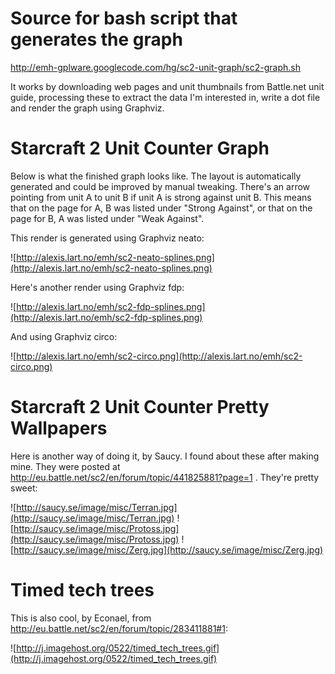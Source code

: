 # Source for bash script that generates the graph #

http://emh-gplware.googlecode.com/hg/sc2-unit-graph/sc2-graph.sh

It works by downloading web pages and unit thumbnails from Battle.net unit guide, processing these to extract the data I'm interested in, write a dot file and render the graph using Graphviz.

# Starcraft 2 Unit Counter Graph #

Below is what the finished graph looks like. The layout is automatically generated and could be improved by manual tweaking. There's an arrow pointing from unit A to unit B if unit A is strong against unit B. This means that on the page for A, B was listed under "Strong Against", or that on the page for B, A was listed under "Weak Against".

This render is generated using Graphviz neato:

![http://alexis.lart.no/emh/sc2-neato-splines.png](http://alexis.lart.no/emh/sc2-neato-splines.png)

Here's another render using Graphviz fdp:

![http://alexis.lart.no/emh/sc2-fdp-splines.png](http://alexis.lart.no/emh/sc2-fdp-splines.png)

And using Graphviz circo:

![http://alexis.lart.no/emh/sc2-circo.png](http://alexis.lart.no/emh/sc2-circo.png)

# Starcraft 2 Unit Counter Pretty Wallpapers #

Here is another way of doing it, by Saucy. I found about these after making mine.
They were posted at http://eu.battle.net/sc2/en/forum/topic/441825881?page=1 . They're pretty sweet:

![http://saucy.se/image/misc/Terran.jpg](http://saucy.se/image/misc/Terran.jpg)
![http://saucy.se/image/misc/Protoss.jpg](http://saucy.se/image/misc/Protoss.jpg)
![http://saucy.se/image/misc/Zerg.jpg](http://saucy.se/image/misc/Zerg.jpg)

# Timed tech trees #

This is also cool, by Econael, from http://eu.battle.net/sc2/en/forum/topic/283411881#1:

![http://j.imagehost.org/0522/timed_tech_trees.gif](http://j.imagehost.org/0522/timed_tech_trees.gif)